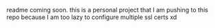 readme coming soon. this is a personal project that I am pushing to this repo because I am too lazy to configure multiple ssl certs xd